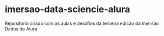 # imersao-data-sciencie-alura

Repositório criado com as aulas e desafios da terceira edição da Imersão Dados da Alura
